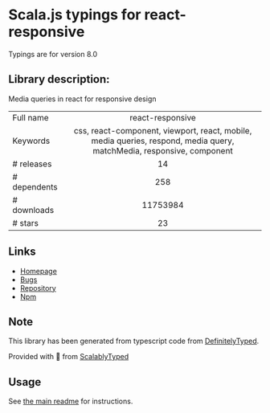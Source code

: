 
# Scala.js typings for react-responsive

Typings are for version 8.0

## Library description:
Media queries in react for responsive design

|                    |                 |
| ------------------ | :-------------: |
| Full name          | react-responsive |
| Keywords           | css, react-component, viewport, react, mobile, media queries, respond, media query, matchMedia, responsive, component |
| # releases         | 14 |
| # dependents       | 258 |
| # downloads        | 11753984 |
| # stars            | 23 |

## Links
- [Homepage](http://github.com/contra/react-responsive)
- [Bugs](https://github.com/contra/react-responsive/issues)
- [Repository](https://github.com/contra/react-responsive)
- [Npm](https://www.npmjs.com/package/react-responsive)
    


## Note
This library has been generated from typescript code from [DefinitelyTyped](https://definitelytyped.org).

Provided with :purple_heart: from [ScalablyTyped](https://github.com/oyvindberg/ScalablyTyped)

## Usage
See [the main readme](../../readme.md) for instructions.


